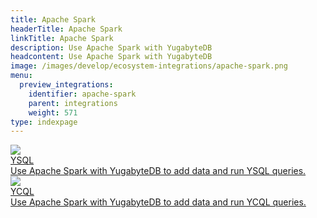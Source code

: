 ```yaml
---
title: Apache Spark
headerTitle: Apache Spark
linkTitle: Apache Spark
description: Use Apache Spark with YugabyteDB
headcontent: Use Apache Spark with YugabyteDB
image: /images/develop/ecosystem-integrations/apache-spark.png
menu:
  preview_integrations:
    identifier: apache-spark
    parent: integrations
    weight: 571
type: indexpage
---
```


<div class="row">

  <div class="col-12 col-md-6 col-lg-12 col-xl-6">
    <a class="section-link icon-offset" href="java-ysql/">
      <div class="head">
        <img class="icon" src="/images/section_icons/api/ysql.png" aria-hidden="true" />
        <div class="title">YSQL</div>
      </div>
      <div class="body">
          Use Apache Spark with YugabyteDB to add data and run YSQL queries.
      </div>
    </a>
  </div>

  <div class="col-12 col-md-6 col-lg-12 col-xl-6">
    <a class="section-link icon-offset" href="java-ycql/">
      <div class="head">
        <img class="icon" src="/images/section_icons/api/ycql.png" aria-hidden="true" />
        <div class="title">YCQL</div>
      </div>
      <div class="body">
          Use Apache Spark with YugabyteDB to add data and run YCQL queries.
      </div>
    </a>
  </div>

</div>
